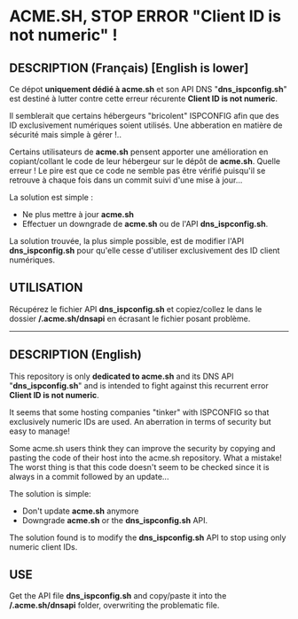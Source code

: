 # ACME.SH, STOP ERROR "Client ID is not numeric" !


## DESCRIPTION (Français) [English is lower]

Ce dépot **uniquement dédié à acme.sh** et son API DNS "**dns_ispconfig.sh**" est destiné à lutter contre cette erreur récurente **Client ID is not numeric**.

Il semblerait que certains hébergeurs "bricolent" ISPCONFIG afin que des ID exclusivement numériques soient utilisés. Une abberation en matière de sécurité mais simple à gérer !..

Certains utilisateurs de **acme.sh** pensent apporter une amélioration en copiant/collant le code de leur hébergeur sur le dépôt de **acme.sh**.
Quelle erreur !
Le pire est que ce code ne semble pas être vérifié puisqu'il se retrouve à chaque fois dans un commit suivi d'une mise à jour...

La solution est simple :
* Ne plus mettre à jour **acme.sh**
* Effectuer un downgrade de **acme.sh** ou de l'API **dns_ispconfig.sh**.

La solution trouvée, la plus simple possible, est de modifier l'API **dns_ispconfig.sh** pour qu'elle cesse d'utiliser exclusivement des ID client numériques.


## UTILISATION

Récupérez le fichier API **dns_ispconfig.sh** et copiez/collez le dans le dossier **/.acme.sh/dnsapi** en écrasant le fichier posant problème.

<hr>

## DESCRIPTION (English)

This repository is only **dedicated to acme.sh** and its DNS API "**dns_ispconfig.sh**" and is intended to fight against this recurrent error **Client ID is not numeric**.

It seems that some hosting companies "tinker" with ISPCONFIG so that exclusively numeric IDs are used. An aberration in terms of security but easy to manage!

Some acme.sh users think they can improve the security by copying and pasting the code of their host into the acme.sh repository. What a mistake! The worst thing is that this code doesn't seem to be checked since it is always in a commit followed by an update...

The solution is simple:
* Don't update **acme.sh** anymore
* Downgrade **acme.sh** or the **dns_ispconfig.sh** API.

The solution found is to modify the **dns_ispconfig.sh** API to stop using only numeric client IDs.

## USE

Get the API file **dns_ispconfig.sh** and copy/paste it into the **/.acme.sh/dnsapi** folder, overwriting the problematic file.

